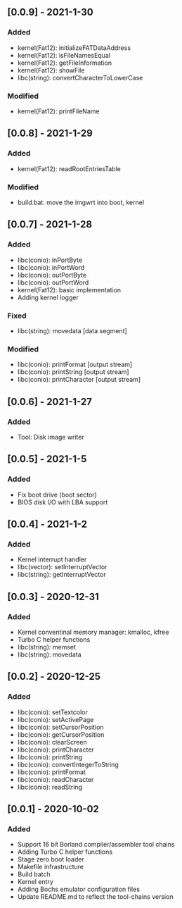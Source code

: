 ## [0.0.9] - 2021-1-30
### Added
- kernel(Fat12): initializeFATDataAddress
- kernel(Fat12): isFileNamesEqual
- kernel(Fat12): getFileInformation
- kernel(Fat12): showFile
- libc(string): convertCharacterToLowerCase
### Modified
- kernel(Fat12): printFileName

## [0.0.8] - 2021-1-29
### Added
- kernel(Fat12): readRootEntriesTable
### Modified
- build.bat: move the imgwrt into boot, kernel

## [0.0.7] - 2021-1-28
### Added
- libc(conio): inPortByte
- libc(conio): inPortWord
- libc(conio): outPortByte
- libc(conio): outPortWord
- kernel(Fat12): basic implementation
- Adding kernel logger
### Fixed
- libc(string): movedata [data segment]
### Modified
- libc(conio): printFormat [output stream]
- libc(conio): printString [output stream]
- libc(conio): printCharacter [output stream]

## [0.0.6] - 2021-1-27
### Added
- Tool: Disk image writer

## [0.0.5] - 2021-1-5
### Added
- Fix boot drive (boot sector)
- BIOS disk I/O with LBA support

## [0.0.4] - 2021-1-2
### Added
- Kernel interrupt handler
- libc(vector): setInterruptVector
- libc(string): getInterruptVector

## [0.0.3] - 2020-12-31
### Added
- Kernel conventinal memory manager: kmalloc, kfree
- Turbo C helper functions
- libc(string): memset
- libc(string): movedata

## [0.0.2] - 2020-12-25
### Added
- libc(conio): setTextcolor
- libc(conio): setActivePage
- libc(conio): setCursorPosition
- libc(conio): getCursorPosition
- libc(conio): clearScreen
- libc(conio): printCharacter
- libc(conio): printString
- libc(conio): convertIntegerToString
- libc(conio): printFormat
- libc(conio): readCharacter
- libc(conio): readString

## [0.0.1] - 2020-10-02
### Added
- Support 16 bit Borland compiler/assembler tool chains
- Adding Turbo C helper functions
- Stage zero boot loader
- Makefile infrastructure
- Build batch
- Kernel entry
- Adding Bochs emulator configuration files
- Update README.md to reflect the tool-chains version
